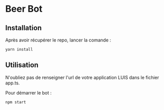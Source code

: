 # Beer Bot

## Installation

Après avoir récupérer le repo, lancer la comande :

```shell
yarn install
```

## Utilisation

N'oubliez pas de renseigner l'url de votre application LUIS dans le fichier app.ts.

Pour démarrer le bot :

```shell
npm start
```